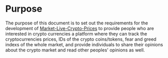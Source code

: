 # Purpose

The purpose of this document is to set out the requirements for the development of [Market-Live-Crypto-Prices](https://github.com/EskandarAtrakchi/Market-Live-Prices-Team-Project) to provide people who are interested in crypto currencies a platform where they can track the cryptocurrencies prices, IDs of the crypto coins/tokens, fear and greed indexs of the whole market, and provide individuals to share their opinions about the crypto market and read other peoples' opinions as well.

